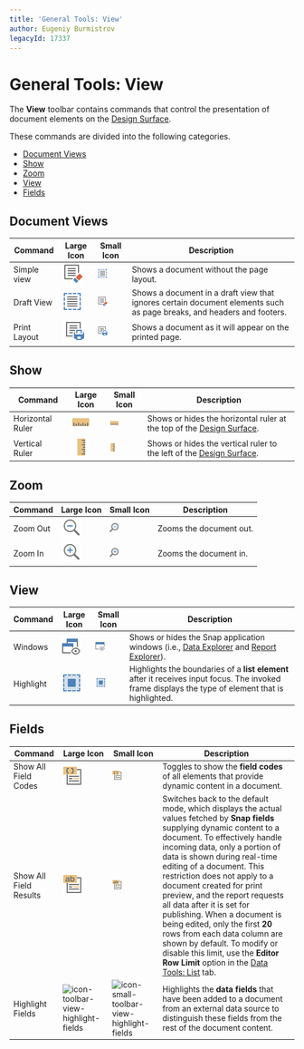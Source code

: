 ```yaml
---
title: 'General Tools: View'
author: Eugeniy Burmistrov
legacyId: 17337
---
```

# General Tools: View
The **View** toolbar contains commands that control the presentation of document elements on the [Design Surface](../snap-application-elements/design-surface.md).

These commands are divided into the following categories.
* [Document Views](#documentviews)
* [Show](#show)
* [Zoom](#zoom)
* [View](#view)
* [Fields](#fields)

## <a name="documentviews"/>Document Views
| Command | Large Icon | Small Icon | Description |
|---|---|---|---|
| Simple view | ![icon-toolbar-view-simple-vew](../../../../images/img20677.png) | ![icon-small-toolbar-view-simple-view](../../../../images/img20689.png) | Shows a document without the page layout. |
| Draft View | ![icon-toolbar-view-draft-view](../../../../images/img20669.png) | ![icon-small-toolbar-view-draft-view](../../../../images/img20682.png) | Shows a document in a draft view that ignores certain document elements such as page breaks, and headers and footers. |
| Print Layout | ![icon-toolbar-view-print-layout](../../../../images/img20673.png) | ![icon-small-toolbar-view-print-layout](../../../../images/img20686.png) | Shows a document as it will appear on the printed page. |

## <a name="show"/>Show
| Command | Large Icon | Small Icon | Description |
|---|---|---|---|
| Horizontal Ruler | ![icon-toolbar-view-horizontal-ruler](../../../../images/img20672.png) | ![icon-small-toolbar-view-horizontal-ruler](../../../../images/img20685.png) | Shows or hides the horizontal ruler at the top of the [Design Surface](../snap-application-elements/design-surface.md). |
| Vertical Ruler | ![icon-toolbar-view-vertical-ruler](../../../../images/img20678.png) | ![icon-small-toolbar-view-vertical-ruler](../../../../images/img20690.png) | Shows or hides the vertical ruler to the left of the [Design Surface](../snap-application-elements/design-surface.md). |

## <a name="zoom"/>Zoom
| Command | Large Icon | Small Icon | Description |
|---|---|---|---|
| Zoom Out | ![icon-toolbar-view-zoom-out](../../../../images/img20681.png) | ![icon-small-toolbar-view-zoom-out](../../../../images/img20693.png) | Zooms the document out. |
| Zoom In | ![icon-toolbar-view-zoom-in](../../../../images/img20680.png) | ![icon-small-toolbar-view-zoom-in](../../../../images/img20692.png) | Zooms the document in. |

## <a name="view"/>View
| Command | Large Icon | Small Icon | Description |
|---|---|---|---|
| Windows | ![icon-toolbar-view-windows](../../../../images/img20679.png) | ![icon-small-toolbar-view-windows](../../../../images/img20691.png) | Shows or hides the Snap application windows (i.e., [Data Explorer](../snap-application-elements/data-explorer.md) and [Report Explorer](../snap-application-elements/report-explorer.md)). |
| Highlight | ![icon-toolbar-view-highlight](../../../../images/img20671.png) | ![icon-small-toolbar-view-highlight](../../../../images/img20684.png) | Highlights the boundaries of a **list element** after it receives input focus. The invoked frame displays the type of element that is highlighted. |

## <a name="fields"/>Fields
| Command | Large Icon | Small Icon | Description |
|---|---|---|---|
| Show All Field Codes | ![icon-toolbar-view-show-field-codes](../../../../images/img20674.png) | ![icon-small-toolbar-view-show-all-field-codes](../../../../images/img20687.png) | Toggles to show the **field codes** of all elements that provide dynamic content in a document. |
| Show All Field Results | ![icon-toolbar-view-show-field-results](../../../../images/img20676.png) | ![icon-small-toolbar-view-show-all-field-results](../../../../images/img20688.png) | Switches back to the default mode, which displays the actual values fetched by **Snap fields** supplying dynamic content to a document. To effectively handle incoming data, only a portion of data is shown during real-time editing of a document. This restriction does not apply to a document created for print preview, and the report requests all data after it is set for publishing. When a document is being edited, only the first **20** rows from each data column are shown by default. To modify or disable this limit, use the **Editor Row Limit** option in the [Data Tools: List](data-tools-list.md) tab. |
| Highlight Fields | ![icon-toolbar-view-highlight-fields](../../../../images/img20670.png) | ![icon-small-toolbar-view-highlight-fields](../../../../images/img20683.png) | Highlights the **data fields** that have been added to a document from an external data source to distinguish these fields from the rest of the document content. |